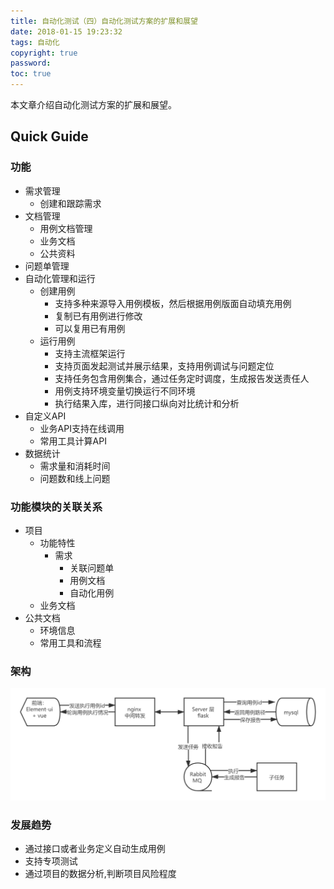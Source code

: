 ```yaml
---
title: 自动化测试（四）自动化测试方案的扩展和展望
date: 2018-01-15 19:23:32
tags: 自动化
copyright: true
password:
toc: true
---
```


本文章介绍自动化测试方案的扩展和展望。

<!--more-->
## Quick Guide

### 功能

* 需求管理
	* 创建和跟踪需求
* 文档管理
	* 用例文档管理
	* 业务文档
	* 公共资料
* 问题单管理
* 自动化管理和运行
	* 创建用例
		* 支持多种来源导入用例模板，然后根据用例版面自动填充用例
		* 复制已有用例进行修改
		* 可以复用已有用例
	* 运行用例
		* 支持主流框架运行
		* 支持页面发起测试并展示结果，支持用例调试与问题定位
		* 支持任务包含用例集合，通过任务定时调度，生成报告发送责任人
		* 用例支持环境变量切换运行不同环境 
		* 执行结果入库，进行同接口纵向对比统计和分析
* 自定义API
	* 业务API支持在线调用
	* 常用工具计算API  
* 数据统计
	* 需求量和消耗时间
	* 问题数和线上问题

### 功能模块的关联关系

* 项目
    * 功能特性
    	* 需求
    		* 关联问题单
    		* 用例文档
    		* 自动化用例
    * 业务文档
* 公共文档
	* 环境信息
	* 常用工具和流程 

### 架构

![](/image/自动化测试04_001.png)

### 发展趋势

* 通过接口或者业务定义自动生成用例
* 支持专项测试
* 通过项目的数据分析,判断项目风险程度